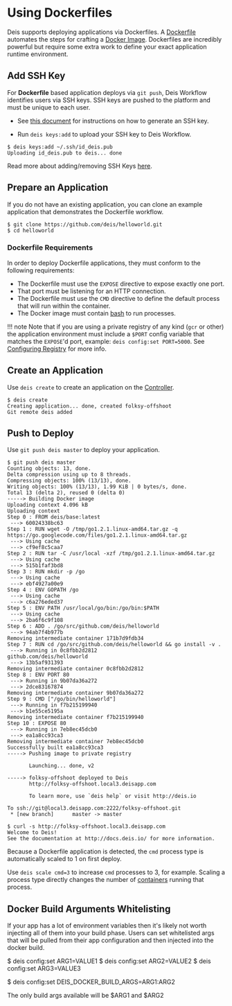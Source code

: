 # Using Dockerfiles

Deis supports deploying applications via Dockerfiles.  A [Dockerfile][] automates the steps for crafting a [Docker Image][].
Dockerfiles are incredibly powerful but require some extra work to define your exact application runtime environment.

## Add SSH Key

For **Dockerfile** based application deploys via `git push`, Deis Workflow identifies users via SSH keys. SSH keys are pushed to the platform and must be unique to each user.

- See [this document](../users/ssh-keys.md#generate-an-ssh-key) for instructions on how to generate an SSH key.

- Run `deis keys:add` to upload your SSH key to Deis Workflow.

```
$ deis keys:add ~/.ssh/id_deis.pub
Uploading id_deis.pub to deis... done
```

Read more about adding/removing SSH Keys [here](../users/ssh-keys.md#adding-and-removing-ssh-keys).


## Prepare an Application

If you do not have an existing application, you can clone an example application that demonstrates the Dockerfile workflow.

    $ git clone https://github.com/deis/helloworld.git
    $ cd helloworld


### Dockerfile Requirements

In order to deploy Dockerfile applications, they must conform to the following requirements:

* The Dockerfile must use the `EXPOSE` directive to expose exactly one port.
* That port must be listening for an HTTP connection.
* The Dockerfile must use the `CMD` directive to define the default process that will run within the container.
* The Docker image must contain [bash](https://www.gnu.org/software/bash/) to run processes.

!!! note
    Note that if you are using a private registry of any kind (`gcr` or other) the application environment must include a `$PORT` config variable that matches the `EXPOSE`'d port, example: `deis config:set PORT=5000`. See [Configuring Registry](../installing-workflow/configuring-registry/#configuring-off-cluster-private-registry) for more info.


## Create an Application

Use `deis create` to create an application on the [Controller][].

    $ deis create
    Creating application... done, created folksy-offshoot
    Git remote deis added


## Push to Deploy

Use `git push deis master` to deploy your application.

    $ git push deis master
    Counting objects: 13, done.
    Delta compression using up to 8 threads.
    Compressing objects: 100% (13/13), done.
    Writing objects: 100% (13/13), 1.99 KiB | 0 bytes/s, done.
    Total 13 (delta 2), reused 0 (delta 0)
    -----> Building Docker image
    Uploading context 4.096 kB
    Uploading context
    Step 0 : FROM deis/base:latest
     ---> 60024338bc63
    Step 1 : RUN wget -O /tmp/go1.2.1.linux-amd64.tar.gz -q https://go.googlecode.com/files/go1.2.1.linux-amd64.tar.gz
     ---> Using cache
     ---> cf9ef8c5caa7
    Step 2 : RUN tar -C /usr/local -xzf /tmp/go1.2.1.linux-amd64.tar.gz
     ---> Using cache
     ---> 515b1faf3bd8
    Step 3 : RUN mkdir -p /go
     ---> Using cache
     ---> ebf4927a00e9
    Step 4 : ENV GOPATH /go
     ---> Using cache
     ---> c6a276eded37
    Step 5 : ENV PATH /usr/local/go/bin:/go/bin:$PATH
     ---> Using cache
     ---> 2ba6f6c9f108
    Step 6 : ADD . /go/src/github.com/deis/helloworld
     ---> 94ab7f4b977b
    Removing intermediate container 171b7d9fdb34
    Step 7 : RUN cd /go/src/github.com/deis/helloworld && go install -v .
     ---> Running in 0c8fbb2d2812
    github.com/deis/helloworld
     ---> 13b5af931393
    Removing intermediate container 0c8fbb2d2812
    Step 8 : ENV PORT 80
     ---> Running in 9b07da36a272
     ---> 2dce83167874
    Removing intermediate container 9b07da36a272
    Step 9 : CMD ["/go/bin/helloworld"]
     ---> Running in f7b215199940
     ---> b1e55ce5195a
    Removing intermediate container f7b215199940
    Step 10 : EXPOSE 80
     ---> Running in 7eb8ec45dcb0
     ---> ea1a8cc93ca3
    Removing intermediate container 7eb8ec45dcb0
    Successfully built ea1a8cc93ca3
    -----> Pushing image to private registry

           Launching... done, v2

    -----> folksy-offshoot deployed to Deis
           http://folksy-offshoot.local3.deisapp.com

           To learn more, use `deis help` or visit http://deis.io

    To ssh://git@local3.deisapp.com:2222/folksy-offshoot.git
     * [new branch]      master -> master

    $ curl -s http://folksy-offshoot.local3.deisapp.com
    Welcome to Deis!
    See the documentation at http://docs.deis.io/ for more information.

Because a Dockerfile application is detected, the `cmd` process type is automatically scaled to 1 on first deploy.

Use `deis scale cmd=3` to increase `cmd` processes to 3, for example. Scaling a
process type directly changes the number of [containers][container]
running that process.

## Docker Build Arguments Whitelisting

If your app has a lot of environment variables then it's likely not worth injecting all of them into your build phase. Users
can set whitelisted args that will be pulled from their app configuration and then injected into the docker build.

$ deis config:set ARG1=VALUE1
$ deis config:set ARG2=VALUE2
$ deis config:set ARG3=VALUE3

$ deis config:set DEIS_DOCKER_BUILD_ARGS=ARG1:ARG2

The only build args available will be $ARG1 and $ARG2

[container]: ../reference-guide/terms.md#container
[controller]: ../understanding-workflow/components.md#controller
[Dockerfile]: https://docs.docker.com/reference/builder/
[Docker Image]: https://docs.docker.com/introduction/understanding-docker/
[CMD instruction]:  https://docs.docker.com/reference/builder/#cmd
[Procfile]: https://devcenter.heroku.com/articles/procfile
